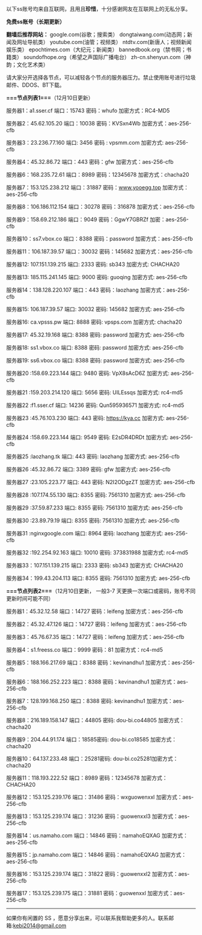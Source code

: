 以下ss账号均来自互联网，且用且**珍惜**，十分感谢网友在互联网上的无私分享。

**免费ss账号（长期更新）**

**翻墙后推荐网站：** google.com(谷歌；搜索类） dongtaiwang.com(动态网；新闻及网址导航类）  youtube.com(油管；视频类）  ntdtv.com(新唐人；视频新闻娱乐类）    epochtimes.com（大纪元；新闻类）   bannedbook.org（禁书网；书籍类）   soundofhope.org（希望之声国际广播电台）
    zh-cn.shenyun.com（神韵；文化艺术类）

请大家分开选择各节点，可以减轻各个节点的服务器压力。禁止使用账号进行垃圾邮件、DDOS、BT下载。

**===节点列表1===**（12月10日更新）

服务器1：a1.sser.cf
端口：15743
密码：whufo
加密方式：RC4-MD5

服务器2：45.62.105.20
端口：10038
密码：KVSxn4Wb
加密方式：aes-256-cfb


服务器3：23.236.77.160
端口: 3456
密码 : vpsmm.com
加密方式: aes-256-cfb


服务器4：45.32.86.72
端口：443
密码：gfw
加密方式：aes-256-cfb


服务器6：168.235.72.61
端口：8989
密码：12345678
加密方式：chacha20

服务器7：153.125.238.212
端口：31887
密码：www.yooegg.top
加密方式：aes-256-cfb

服务器8：106.186.112.154
端口：30278
密码：316878
加密方式：aes-256-cfb

服务器9：158.69.212.186
端口：9049
密码：GgwY7GBRZf
加密：aes-256-cfb

服务器10：ss7.vbox.co
端口：8388
密码：password
加密方式：aes-256-cfb


服务器11：106.187.39.57
端口：30032
密码：145682
加密方式：aes-256-cfb

服务器12: 107.151.139.215
端口: 2333
密码: sb343
加密方式: CHACHA20


服务器13: 185.115.241.145
端口: 9000
密码: guoqing
加密方式: aes-256-cfb

服务器14：138.128.220.107
端口：443
密码：laozhang
加密方式：aes-256-cfb


服务器15: 106.187.39.57
端口: 30032
密码: 145682
加密方式: aes-256-cfb

服务器16: ca.vpsss.pw
端口: 8888
密码: vpsps.com
加密方式: chacha20

服务器17: 45.32.19.168
端口: 8388
密码: password
加密方式: aes-256-cfb

服务器18: ss1.vbox.co
端口: 8388
密码: password
加密方式: aes-256-cfb

服务器19: ss6.vbox.co
端口: 8388
密码: password
加密方式: aes-256-cfb

服务器20 :158.69.223.144
端口: 9480
密码: VpX8sAcD6Z
加密方式: aes-256-cfb

服务器21 :159.203.214.120
端口: 5656
密码: UILEssqs
加密方式: rc4-md5

服务器22 :f1.sser.cf
端口: 14236
密码: Qun595936571
加密方式: rc4-md5

服务器23 :45.76.103.230
端口: 443
密码: https://kya.cc
加密方式: aes-256-cfb

服务器24 :158.69.223.144 
端口: 9549
密码: E2sDR4DRDt
加密方式: aes-256-cfb


服务器25 :laozhang.tk
端口: 443
密码: laozhang
加密方式: aes-256-cfb

服务器26 :45.32.86.72
端口: 3389
密码: gfw
加密方式: aes-256-cfb

服务器27 :23.105.223.77
端口: 443
密码: N2I2ODgzZT
加密方式: aes-256-cfb

服务器28 :107.174.55.130
端口: 8355
密码: 7561310
加密方式: aes-256-cfb

服务器29 :37.59.87.233
端口: 8355
密码: 7561310
加密方式: aes-256-cfb

服务器30 :23.89.79.19
端口: 8355
密码: 7561310
加密方式: aes-256-cfb

服务器31 :nginxgoogle.com
端口: 8964
密码: laozhang
加密方式: aes-256-cfb

服务器32 :192.254.92.163
端口: 10010
密码: 373831988
加密方式: rc4-md5

服务器33：107.151.139.215
端口: 2333
密码: sb343
加密方式: CHACHA20

服务器34：199.43.204.113
端口: 8355
密码: 7561310
加密方式: aes-256-cfb



**===节点列表2===**（12月10日更新， 一般3-7 天更换一次端口或密码，账号不同更新时间可能不同）

服务器1：45.32.12.58    端口：14727  密码：leifeng  加密方式：aes-256-cfb

服务器2：45.32.47.126   端口：14727  密码：leifeng  加密方式：aes-256-cfb

服务器3：45.76.67.35   端口：14727  密码：leifeng  加密方式：aes-256-cfb

服务器4：s1.freess.co   端口：9999  密码：81  加密方式：rc4-md5

服务器5：188.166.217.69  端口：8388  密码：kevinandhu1   加密方式：aes-256-cfb

服务器6：188.166.252.223 端口：8388  密码：kevinandhu1   加密方式：aes-256-cfb

服务器7：128.199.168.250 端口：8388  密码: kevinandhu1  加密方式：aes-256-cfb

服务器8：216.189.158.147 端口：44805 密码: dou-bi.co44805 加密方式：chacha20

服务器9：204.44.91.174 端口：18585密码: dou-bi.co18585 加密方式：chacha20

服务器10：64.137.233.48 端口：25281密码: dou-bi.co25281加密方式：chacha20

服务器11：118.193.222.52  端口：8989  密码：12345678  加密方式：CHACHA20

服务器12：153.125.239.176  端口：31486  密码：wxguowenxxl  加密方式：aes-256-cfb

服务器13：153.125.239.174  端口：31236  密码：guowenxxl3  加密方式：aes-256-cfb

服务器14：us.namaho.com  端口：14846  密码：namahoEQXAG  加密方式：aes-256-cfb

服务器15：jp.namaho.com  端口：14846  密码：namahoEQXAG  加密方式：aes-256-cfb

服务器16：153.125.239.174  端口：31822  密码：guowenxxl2  加密方式：aes-256-cfb

服务器17：153.125.239.175  端口：31881  密码：guowenxxl  加密方式：aes-256-cfb




***


如果你有闲置的 SS ，愿意分享出来，可以联系我帮助更多的人。联系邮箱:kebi2014@gmail.com



